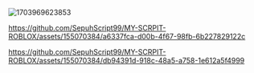 ![1703969623853](https://github.com/SepuhScript99/MY-SCRPIT-ROBLOX/assets/155070384/5f0ffd9b-2418-41f2-b5e4-b14e14db150a)


https://github.com/SepuhScript99/MY-SCRPIT-ROBLOX/assets/155070384/a6337fca-d00b-4f67-98fb-6b227829122c



https://github.com/SepuhScript99/MY-SCRPIT-ROBLOX/assets/155070384/db94391d-918c-48a5-a758-1e612a5f4999


